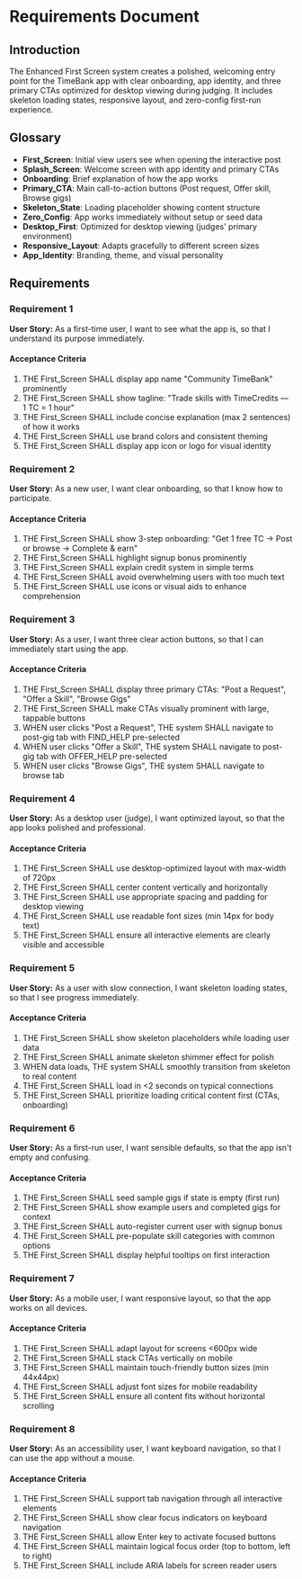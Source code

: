 # Requirements Document

## Introduction

The Enhanced First Screen system creates a polished, welcoming entry point for the TimeBank app with clear onboarding, app identity, and three primary CTAs optimized for desktop viewing during judging. It includes skeleton loading states, responsive layout, and zero-config first-run experience.

## Glossary

- **First_Screen**: Initial view users see when opening the interactive post
- **Splash_Screen**: Welcome screen with app identity and primary CTAs
- **Onboarding**: Brief explanation of how the app works
- **Primary_CTA**: Main call-to-action buttons (Post request, Offer skill, Browse gigs)
- **Skeleton_State**: Loading placeholder showing content structure
- **Zero_Config**: App works immediately without setup or seed data
- **Desktop_First**: Optimized for desktop viewing (judges' primary environment)
- **Responsive_Layout**: Adapts gracefully to different screen sizes
- **App_Identity**: Branding, theme, and visual personality

## Requirements

### Requirement 1

**User Story:** As a first-time user, I want to see what the app is, so that I understand its purpose immediately.

#### Acceptance Criteria

1. THE First_Screen SHALL display app name "Community TimeBank" prominently
2. THE First_Screen SHALL show tagline: "Trade skills with TimeCredits — 1 TC = 1 hour"
3. THE First_Screen SHALL include concise explanation (max 2 sentences) of how it works
4. THE First_Screen SHALL use brand colors and consistent theming
5. THE First_Screen SHALL display app icon or logo for visual identity

### Requirement 2

**User Story:** As a new user, I want clear onboarding, so that I know how to participate.

#### Acceptance Criteria

1. THE First_Screen SHALL show 3-step onboarding: "Get 1 free TC → Post or browse → Complete & earn"
2. THE First_Screen SHALL highlight signup bonus prominently
3. THE First_Screen SHALL explain credit system in simple terms
4. THE First_Screen SHALL avoid overwhelming users with too much text
5. THE First_Screen SHALL use icons or visual aids to enhance comprehension

### Requirement 3

**User Story:** As a user, I want three clear action buttons, so that I can immediately start using the app.

#### Acceptance Criteria

1. THE First_Screen SHALL display three primary CTAs: "Post a Request", "Offer a Skill", "Browse Gigs"
2. THE First_Screen SHALL make CTAs visually prominent with large, tappable buttons
3. WHEN user clicks "Post a Request", THE system SHALL navigate to post-gig tab with FIND_HELP pre-selected
4. WHEN user clicks "Offer a Skill", THE system SHALL navigate to post-gig tab with OFFER_HELP pre-selected
5. WHEN user clicks "Browse Gigs", THE system SHALL navigate to browse tab

### Requirement 4

**User Story:** As a desktop user (judge), I want optimized layout, so that the app looks polished and professional.

#### Acceptance Criteria

1. THE First_Screen SHALL use desktop-optimized layout with max-width of 720px
2. THE First_Screen SHALL center content vertically and horizontally
3. THE First_Screen SHALL use appropriate spacing and padding for desktop viewing
4. THE First_Screen SHALL use readable font sizes (min 14px for body text)
5. THE First_Screen SHALL ensure all interactive elements are clearly visible and accessible

### Requirement 5

**User Story:** As a user with slow connection, I want skeleton loading states, so that I see progress immediately.

#### Acceptance Criteria

1. THE First_Screen SHALL show skeleton placeholders while loading user data
2. THE First_Screen SHALL animate skeleton shimmer effect for polish
3. WHEN data loads, THE system SHALL smoothly transition from skeleton to real content
4. THE First_Screen SHALL load in <2 seconds on typical connections
5. THE First_Screen SHALL prioritize loading critical content first (CTAs, onboarding)

### Requirement 6

**User Story:** As a first-run user, I want sensible defaults, so that the app isn't empty and confusing.

#### Acceptance Criteria

1. THE First_Screen SHALL seed sample gigs if state is empty (first run)
2. THE First_Screen SHALL show example users and completed gigs for context
3. THE First_Screen SHALL auto-register current user with signup bonus
4. THE First_Screen SHALL pre-populate skill categories with common options
5. THE First_Screen SHALL display helpful tooltips on first interaction

### Requirement 7

**User Story:** As a mobile user, I want responsive layout, so that the app works on all devices.

#### Acceptance Criteria

1. THE First_Screen SHALL adapt layout for screens <600px wide
2. THE First_Screen SHALL stack CTAs vertically on mobile
3. THE First_Screen SHALL maintain touch-friendly button sizes (min 44x44px)
4. THE First_Screen SHALL adjust font sizes for mobile readability
5. THE First_Screen SHALL ensure all content fits without horizontal scrolling

### Requirement 8

**User Story:** As an accessibility user, I want keyboard navigation, so that I can use the app without a mouse.

#### Acceptance Criteria

1. THE First_Screen SHALL support tab navigation through all interactive elements
2. THE First_Screen SHALL show clear focus indicators on keyboard navigation
3. THE First_Screen SHALL allow Enter key to activate focused buttons
4. THE First_Screen SHALL maintain logical focus order (top to bottom, left to right)
5. THE First_Screen SHALL include ARIA labels for screen reader users
